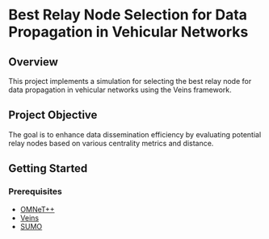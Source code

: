 # Best Relay Node Selection for Data Propagation in Vehicular Networks

## Overview

This project implements a simulation for selecting the best relay node for data propagation in vehicular networks using the Veins framework. 

## Project Objective
The goal is to enhance data dissemination efficiency by evaluating potential relay nodes based on various centrality metrics and distance.

## Getting Started

### Prerequisites
- [OMNeT++](https://omnetpp.org/) 
- [Veins](https://veins.car2x.org/)
- [SUMO](https://eclipse.dev/sumo/) 
